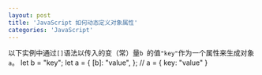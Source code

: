```yaml
---
layout: post
title: 'JavaScript 如何动态定义对象属性'
categories: 'JavaScript'
---
```


以下实例中通过`[]`语法以传入的变（常）量`b `的值`"key"`作为一个属性来生成对象`a`。
	let b = "key";
	let a = {
	  [b]: "value",
	};
	// a = { key: "value" }
